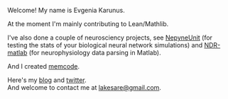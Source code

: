 Welcome! My name is Evgenia Karunus.  

At the moment I'm mainly contributing to Lean/Mathlib.  

I've also done a couple of neurosciency projects, see <a href="https://github.com/lakesare/netpyneunit">NepyneUnit</a> (for testing the stats of your biological neural network simulations) and <a href="https://github.com/VH-Lab/NDR-matlab/pull/56">NDR-matlab</a> (for neurophysiology data parsing in Matlab).  

And I created <a href="https://memcode.com">memcode</a>.

Here's my <a href="https://lakesare.brick.do/">blog</a> and <a href="https://twitter.com/lakesare">twitter<a>.  
And welcome to contact me at lakesare@gmail.com.  
